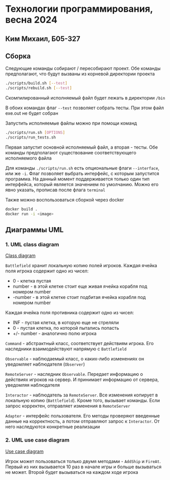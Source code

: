 # Технологии программирования, весна 2024
## Ким Михаил, Б05-327

## Сборка
Следующие команды собирают / пересобирают проект.
Обе команды предполагают, что будут вызваны из корневой директории проекта
```bash
./scripts/build.sh [--test]
./scripts/rebuild.sh [--test]
```

Скомпилированный исполняемый файл будет лежать в директории `/bin`

В обоих командах флаг `--test` позволяет собрать тесты.
При этом файл exe.out не будет собран

Запустить исполняемые файлы можно при помощи команд
```bash
./scripts/run.sh [OPTIONS]
./scripts/run_tests.sh
```
Первая запустит основной исполняемый файл, а вторая - тесты.
Обе команды предполагают существование соответствующего исполняемого файла

Для команды `./scripts/run.sh` есть опциональные флаги `--interface`, или же `-i`.
Флаг позволяет выбрать интерфейс, с которым запустится программа.
На данный момент поддерживается только один тип интерфейса,
который является значением по умолчанию. 
Можно его явно указать, прописав после флага `terminal`

Также можно воспользоваться сборкой через docker
```bash
docker build .
docker run -i <image>
```

## Диаграммы UML
### 1. UML class diagram
[Class diagram](./class_uml.jpg?raw=true)

`Battlefield` хранит локальную копию полей игроков.
Каждая ячейка поля игрока содержит одно из чисел:
- 0 - клетка пустая
- number - в этой клетке стоит еще живая ячейка корабля под номером number
- -number - в этой клетке стоит подбитая ячейка корабля под номером number

Каждая ячейка поля противника содержит одно из чисел:
- INF - пустая клетка, в которую еще не стреляли
- 0 - пустая клетка, по которой пытались попасть
- +/- number - аналогично полю игрока

`Command` - абстрактный класс, соответствует действиям игрока.
Его наследники взаимодействуют напрямую с `Battlefield`

`Observable` - наблюдаемый класс,
о каких-либо изменениях он уведомляет наблюдателя (`Observer`)

`RemoteServer` - наследник `Observable`.
Передает информацию о действиях игроков на сервер.
И принимает информацию от сервера, уведомляя наблюдателя

`Interactor` - наблюдатель за `RemoteServer`.
Все изменения копирует в локальную копию (`Battlefield`).
Кроме того, вызывает команды.
Если запрос корректен, отправляет изменения в `RemoteServer`

`Adapter` - интерфейс пользователя.
Его методы проверяют введенные данные на корректность, а потом отправляют запрос к `Interactor`.
От него наследуются конкретные реализации

### 2. UML use case diagram

[Use case diagram](./use_case_uml.jpg?raw=true)

Игрок может пользоваться только двумя методами - `AddShip` и `FireAt`.
Первый из них вызывается 10 раз в начале игры и больше вызываться не может.
Второй будет вызываться на каждом ходе игрока
